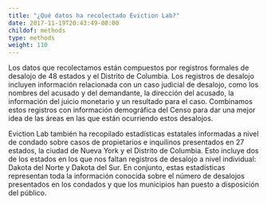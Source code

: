 ```yaml
---
title: "¿Qué datos ha recolectado Eviction Lab?"
date: 2017-11-19T20:43:49-08:00
childof: methods
type: methods
weight: 110
---
```

Los datos que recolectamos están compuestos por registros formales de desalojo de 48 estados y el Distrito de Columbia. Los registros de desalojo incluyen información relacionada con un caso judicial de desalojo, como los nombres del acusado y del demandante, la dirección del acusado, la información del juicio monetario y un resultado para el caso. Combinamos estos registros con información demográfica del Censo para dar una mejor idea de las áreas en las que están ocurriendo estos desalojos.

Eviction Lab también ha recopilado estadísticas estatales informadas a nivel de condado sobre casos de propietarios e inquilinos presentados en 27 estados, la ciudad de Nueva York y el Distrito de Columbia. Esto incluye dos de los estados en los que nos faltan registros de desalojo a nivel individual: Dakota del Norte y Dakota del Sur. En conjunto, estas estadísticas representan toda la información conocida sobre el número de desalojos presentados en los condados y que los municipios han puesto a disposición del público.